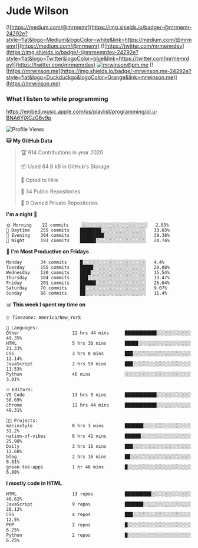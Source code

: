 # Jude Wilson
[![https://medium.com/@mrmemr](https://img.shields.io/badge/-@mrmemr-24292e?style=flat&logo=Medium&logoColor=white&link=https://medium.com/@mrmemr)](https://medium.com/@mrmemr)
[![https://twitter.com/mrmemrdev](https://img.shields.io/badge/-@mrmemrdev-24292e?style=flat&logo=Twitter&logoColor=blue&link=https://twitter.com/mrmemrdev)](https://twitter.com/mrmemrdev)
[![mrwinson@pm.me](https://img.shields.io/badge/-mrwinson@pm.me-24292e?style=flat&logo=ProtonMail&logoColor=Grey&link=mailto:mrwinson@pm.me)](mailto:mrwinson@pm.me)
[![https://mrwinson.me](https://img.shields.io/badge/-mrwinson.me-24292e?style=flat&logo=Duckduckgo&logoColor=Orange&link=mrwinson.me)](https://mrwinson.me) 

### What I listen to while programming
https://embed.music.apple.com/us/playlist/programming/pl.u-BNA6YjXCzG6v9p

<!--START_SECTION:waka-->
![Profile Views](http://img.shields.io/badge/Profile%20Views-22-blue)

**🐱 My GitHub Data** 

> 🏆 914 Contributions in year 2020
 > 
> 📦 Used 64.9 kB in GitHub's Storage 
 > 
> 💼 Opted to Hire
 > 
> 📜 34 Public Repositories 
 > 
> 🔑 9 Owned Private Repositories 

**I'm a night 🦉** 

```text
🌞 Morning    22 commits     ░░░░░░░░░░░░░░░░░░░░░░░░░   2.85% 
🌆 Daytime    255 commits    ████████░░░░░░░░░░░░░░░░░   33.03% 
🌃 Evening    304 commits    █████████░░░░░░░░░░░░░░░░   39.38% 
🌙 Night      191 commits    ██████░░░░░░░░░░░░░░░░░░░   24.74%

```
📅 **I'm Most Productive on Fridays** 

```text
Monday       34 commits     █░░░░░░░░░░░░░░░░░░░░░░░░   4.4% 
Tuesday      155 commits    █████░░░░░░░░░░░░░░░░░░░░   20.08% 
Wednesday    120 commits    ████░░░░░░░░░░░░░░░░░░░░░   15.54% 
Thursday     104 commits    ███░░░░░░░░░░░░░░░░░░░░░░   13.47% 
Friday       201 commits    ██████░░░░░░░░░░░░░░░░░░░   26.04% 
Saturday     70 commits     ██░░░░░░░░░░░░░░░░░░░░░░░   9.07% 
Sunday       88 commits     ██░░░░░░░░░░░░░░░░░░░░░░░   11.4%

```


📊 **This week I spent my time on** 

```text
⌚︎ Timezone: America/New_York

💬 Languages: 
Other                    12 hrs 44 mins      ████████████░░░░░░░░░░░░░   49.35% 
HTML                     5 hrs 30 mins       █████░░░░░░░░░░░░░░░░░░░░   21.33% 
CSS                      3 hrs 8 mins        ███░░░░░░░░░░░░░░░░░░░░░░   12.14% 
JavaScript               2 hrs 58 mins       ███░░░░░░░░░░░░░░░░░░░░░░   11.53% 
Python                   46 mins             ░░░░░░░░░░░░░░░░░░░░░░░░░   3.01%

🔥 Editors: 
VS Code                  13 hrs 5 mins       ████████████░░░░░░░░░░░░░   50.69% 
Chrome                   12 hrs 44 mins      ████████████░░░░░░░░░░░░░   49.31%

🐱‍💻 Projects: 
macinstyle               8 hrs 3 mins        ███████░░░░░░░░░░░░░░░░░░   31.2% 
nation-of-vibes          6 hrs 42 mins       ██████░░░░░░░░░░░░░░░░░░░   25.98% 
Daily                    3 hrs 16 mins       ███░░░░░░░░░░░░░░░░░░░░░░   12.68% 
blog                     2 hrs 16 mins       ██░░░░░░░░░░░░░░░░░░░░░░░   8.81% 
grean-tee-apps           1 hr 46 mins        █░░░░░░░░░░░░░░░░░░░░░░░░   6.88%

```

**I mostly code in HTML** 

```text
HTML                     13 repos            ██████████░░░░░░░░░░░░░░░   40.62% 
JavaScript               9 repos             ███████░░░░░░░░░░░░░░░░░░   28.12% 
CSS                      4 repos             ███░░░░░░░░░░░░░░░░░░░░░░   12.5% 
PHP                      2 repos             █░░░░░░░░░░░░░░░░░░░░░░░░   6.25% 
Python                   2 repos             █░░░░░░░░░░░░░░░░░░░░░░░░   6.25%

```



<!--END_SECTION:waka-->
